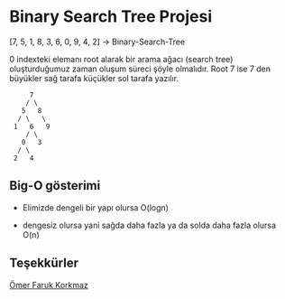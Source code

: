 # Binary Search Tree Projesi

[7, 5, 1, 8, 3, 6, 0, 9, 4, 2] -> Binary-Search-Tree

0 indexteki elemanı root alarak  bir arama ağacı (search tree) oluşturduğumuz zaman oluşum süreci şöyle olmalıdır. Root 7 ise 7 den büyükler sağ tarafa küçükler sol tarafa yazılır.

         7
        / \
       5   8
      / \   \
     1   6   9
        / \
       0   3
      / \
     2   4

## Big-O gösterimi

* Elimizde dengeli bir yapı olursa  O(logn)

* dengesiz olursa yani sağda daha fazla ya da solda daha fazla olursa O(n)

## Teşekkürler

[Ömer Faruk Korkmaz](https://github.com/angryfoxx/Veri_Bilimi_Patikasi/blob/main/Veri%20Yap%C4%B1lar%C4%B1%20ve%20Algoritmalar/Binary%20Search%20Tree%20Projesi/binary_search_tree.py)
